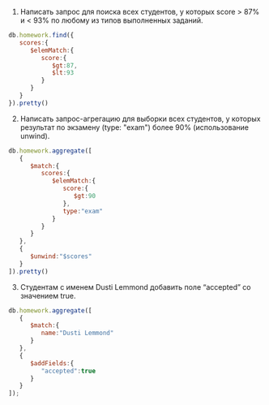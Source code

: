 1. Написать запрос для поиска всех студентов, у которых score > 87% и < 93% по любому из типов выполненных заданий.
```javascript
db.homework.find({  
   scores:{  
      $elemMatch:{  
         score:{  
            $gt:87,
            $lt:93
         }
      }
   }
}).pretty()
```


2. Написать запрос-агрегацию для выборки всех студентов, у которых результат по экзамену (type: "exam") более 90% (использование unwind).
```javascript
db.homework.aggregate([  
   {  
      $match:{  
         scores:{  
            $elemMatch:{  
               score:{  
                  $gt:90
               },
               type:"exam"
            }
         }
      }
   },
   {  
      $unwind:"$scores"
   }
]).pretty()
```


3. Студентам с именем Dusti Lemmond добавить поле “accepted” со значением true.
```javascript
db.homework.aggregate([  
   {  
      $match:{  
         name:"Dusti Lemmond"
      }
   },
   {  
      $addFields:{  
         "accepted":true
      }
   }
]);
```